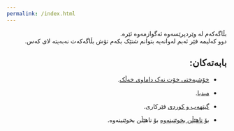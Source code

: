 ```yaml
---
permalink: /index.html
---
```


<div dir="rtl">
بڵاگەکەم لە وێردپرێسەوە ئەگوازمەوە ئێرە.
<br/>
دوو کەلیمە فێر ئەبم لەوانەیە بتوانم شتێک بکەم تۆش بڵاگەکەت نەبەیتە لای کەس.
<br/>

بابەتەکان:
- 

* [خۆشبەختی خۆت نەک داماوی خەڵک](https://layik.github.io/blogku/خۆت).


* [میدیا](https://layik.github.io/blogku/میدیا).


* [گیتهەب و کوردی](https://layik.github.io/blogku/گیتهەب) فێرکاری.


* [بۆ ناهێڵن بخوێنینەوە](https://layik.github.io/blogku/بۆ%20ناهێڵن%20بخوێنینەوە) بۆ ناهێڵن بخوێنینەوە.

</div>
